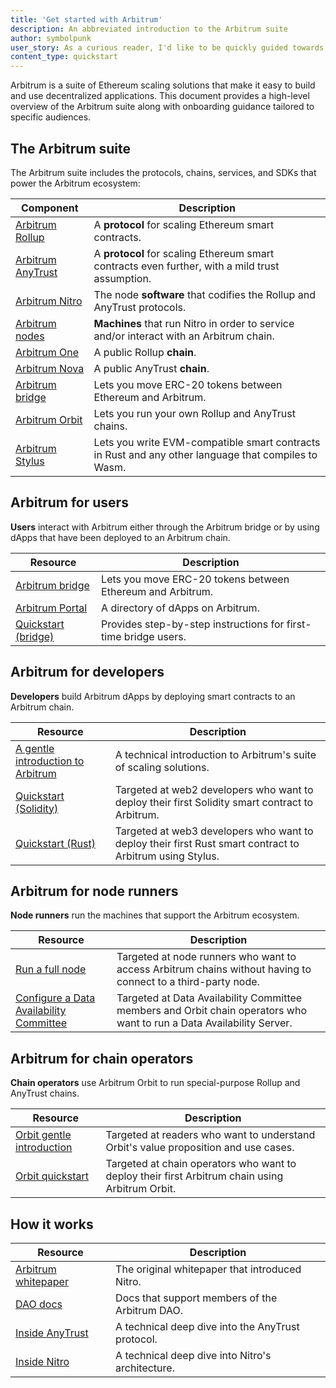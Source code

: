 ```yaml
---
title: 'Get started with Arbitrum'
description: An abbreviated introduction to the Arbitrum suite
author: symbolpunk
user_story: As a curious reader, I'd like to be quickly guided towards first steps based on my particular needs.
content_type: quickstart
---
```


<a data-quicklook-from='arbitrum'>Arbitrum</a> is a suite of Ethereum scaling solutions that make it easy to build and use decentralized applications. This document provides a high-level overview of the Arbitrum suite along with onboarding guidance tailored to specific audiences.


## The Arbitrum suite

The Arbitrum suite includes the protocols, chains, services, and SDKs that power the Arbitrum ecosystem:

| Component                                                         | Description                                                                                         |
| ----------------------------------------------------------------- | --------------------------------------------------------------------------------------------------- |
| [Arbitrum Rollup](/inside-arbitrum-nitro)                         | A **protocol** for scaling Ethereum smart contracts.                                                |
| [Arbitrum AnyTrust](/inside-anytrust)                             | A **protocol** for scaling Ethereum smart contracts even further, with a mild trust assumption.     |
| [Arbitrum Nitro](/inside-arbitrum-nitro)                          | The node **software** that codifies the Rollup and AnyTrust protocols.                              |
| [Arbitrum nodes](/node-running/how-tos/running-a-full-node)       | **Machines** that run Nitro in order to service and/or interact with an Arbitrum chain.             |
| [Arbitrum One](https://portal.arbitrum.io/?chains=arbitrum-one)   | A public Rollup **chain**.                                                                          |
| [Arbitrum Nova](https://portal.arbitrum.io/?chains=arbitrum-nova) | A public AnyTrust **chain**.                                                                        |
| [Arbitrum bridge](https://bridge.arbitrum.io/)                    | Lets you move ERC-20 tokens between Ethereum and Arbitrum.                                          |
| [Arbitrum Orbit](https://orbit.arbitrum.io/)                      | Lets you run your own Rollup and AnyTrust chains.                                                   |
| [Arbitrum Stylus](/stylus/stylus-gentle-introduction)                      | Lets you write EVM-compatible smart contracts in Rust and any other language that compiles to Wasm. |



## Arbitrum for users

**Users** interact with Arbitrum either through the Arbitrum bridge or by using dApps that have been deployed to an Arbitrum chain.

| Resource                                       | Description                                                     |
| ---------------------------------------------- | --------------------------------------------------------------- |
| [Arbitrum bridge](https://bridge.arbitrum.io/) | Lets you move ERC-20 tokens between Ethereum and Arbitrum.      |
| [Arbitrum Portal](https://portal.arbitrum.io/) | A directory of dApps on Arbitrum.                               |
| [Quickstart (bridge)](/getting-started-users)  | Provides step-by-step instructions for first-time bridge users. |


## Arbitrum for developers

**Developers** build Arbitrum dApps by deploying smart contracts to an Arbitrum chain.

| Resource                                                                 | Description                                                                                              |
| ------------------------------------------------------------------------ | -------------------------------------------------------------------------------------------------------- |
| [A gentle introduction to Arbitrum](/for-devs/gentle-introduction-dapps) | A technical introduction to Arbitrum's suite of scaling solutions.                                       |
| [Quickstart (Solidity)](/for-devs/quickstart-solidity-hardhat)           | Targeted at web2 developers who want to deploy their first Solidity smart contract to Arbitrum.          |
| [Quickstart (Rust)](/stylus/stylus-quickstart)                           | Targeted at web3 developers who want to deploy their first Rust smart contract to Arbitrum using Stylus. |


## Arbitrum for node runners

**Node runners** run the machines that support the Arbitrum ecosystem.

| Resource                                                                                                  | Description                                                                                                           |
| --------------------------------------------------------------------------------------------------------- | --------------------------------------------------------------------------------------------------------------------- |
| [Run a full node](/node-running/how-tos/running-a-full-node)                                              | Targeted at node runners who want to access Arbitrum chains without having to connect to a third-party node.          |
| [Configure a Data Availability Committee](/node-running/how-tos/data-availability-committee/introduction) | Targeted at Data Availability Committee members and Orbit chain operators who want to run a Data Availability Server. |


## Arbitrum for chain operators

**Chain operators** use Arbitrum Orbit to run special-purpose Rollup and AnyTrust chains.

| Resource                                                                   | Description                                                                                     |
| -------------------------------------------------------------------------- | ----------------------------------------------------------------------------------------------- |
| [Orbit gentle introduction](/launch-orbit-chain/orbit-gentle-introduction) | Targeted at readers who want to understand Orbit's value proposition and use cases.             |
| [Orbit quickstart](/launch-orbit-chain/orbit-quickstart)                   | Targeted at chain operators who want to deploy their first Arbitrum chain using Arbitrum Orbit. |



## How it works

| Resource                                                                                           | Description                                       |
| -------------------------------------------------------------------------------------------------- | ------------------------------------------------- |
| [Arbitrum whitepaper](https://github.com/OffchainLabs/nitro/blob/master/docs/Nitro-whitepaper.pdf) | The original whitepaper that introduced Nitro.    |
| [DAO docs](https://docs.arbitrum.foundation/gentle-intro-dao-governance)                           | Docs that support members of the Arbitrum DAO.    |
| [Inside AnyTrust](/inside-anytrust)                                                                | A technical deep dive into the AnyTrust protocol. |
| [Inside Nitro](/inside-arbitrum-nitro)                                                             | A technical deep dive into Nitro's architecture.  |
